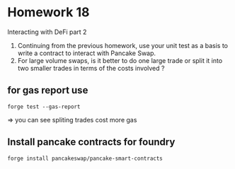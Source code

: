 # Homework 18
Interacting with DeFi part 2
1. Continuing from the previous homework, use your unit test as a basis to write a contract to interact with Pancake Swap.
2. For large volume swaps, is it better to do one large trade or split it into two smaller trades in terms of the costs involved ?

## for gas report use 

```
forge test --gas-report
```
=> you can see spliting trades cost more gas

  ## Install pancake contracts for foundry

```
forge install pancakeswap/pancake-smart-contracts
```